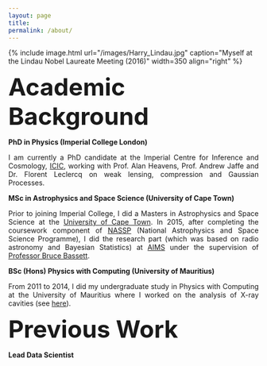 ```yaml
---
layout: page
title: 
permalink: /about/
---
```


<style>
blockquote {
    display: block;
    margin-top: 1em;
    margin-bottom: 1em;
    margin-left: 100px;
    margin-right: 0px;
}
</style>

{% include image.html url="/images/Harry_Lindau.jpg" caption="Myself at the Lindau Nobel Laureate Meeting (2016)" width=350 align="right" %}

<p><b><font size="8">Academic Background</font></b></p>

<p><b>PhD in Physics (Imperial College London)</b></p>
<p align="justify"> I am currently a PhD candidate at the Imperial Centre for Inference and Cosmology, <a href="https://www.imperial.ac.uk/astrophysics/centre-for-inference-and-cosmology/">ICIC</a>, working with Prof. Alan Heavens, Prof. Andrew Jaffe and Dr. Florent Leclercq on weak lensing, compression and Gaussian Processes.</p> 

<p><b>MSc in Astrophysics and Space Science (University of Cape Town)</b></p>
<p align="justify"> Prior to joining Imperial College, I did a Masters in Astrophysics and Space Science at the <a href="https://www.uct.ac.za/">University of Cape Town</a>. In 2015, after completing the coursework component of <a href="https://www.star.ac.za/">NASSP</a> (National Astrophysics and Space Science Programme), I did the research part (which was based on radio astronomy and Bayesian Statistics) at <a href="https://www.aims.ac.za/">AIMS</a> under the supervision of <a href="https://cosmoaims.wordpress.com/2010/01/01/bruce-bassett/">Professor Bruce Bassett</a>.</p> 

<p><b>BSc (Hons) Physics with Computing (University of Mauritius)</b></p>
<p align="justify"> From 2011 to 2014, I did my undergraduate study in Physics with Computing at the University of Mauritius where I worked on the analysis of X-ray cavities (see <a href="https://harry45.github.io/blog/2016/10/A-Brief-Overview-Of-My-Undergraduate-Project">here</a>).</p>

<p><b><font size="8">Previous Work</font></b></p>

<p><b>Lead Data Scientist</b></p>

<!-- ## Family
<p align="justify">I have an elder brother, a cute little brother and a lovely, beautiful little sister. My parents, who are my best mentors, have been very helpful and supportive. Moreover, as Henry Ward Beecher rightly said, "what a mother sings to the cradle goes all the way down to the coffin," my mother has provided me with both financial and moral support in all situations. </p>

{% include image.html url="/images/Family_Picture.png" caption="My mother, myself with my little brother and my father. (2007)" width=420 align="left" %} -->

<!-- ## Early Life

<blockquote>
<p align="justify"><i>"Mauritius was made first and then heaven, heaven being copied after Mauritius."</i> - Mark Twain</p>
</blockquote>




<p align="justify">I was born on the 4<sup>th</sup> May 1991 in Mauritius, the tropical and amazing paradise island found in the Indian ocean. I grew up in a village named Goodlands which is found in the northern part. My father works in the construction industry while my mother is a housewife. My mother had the dream that we should all be well educated. As my elder brother is only one and a half year older than me, my mother insisted that I study together with him. Consequently, I started studying since I was 2 years old and I was enrolled in a local pre-primary school along with my elder brother. When I was 5 years old, I was admitted to a local primary school (SK Kanhye Government School) where I spent the next 6 years. </p>

{% include image.html url="/images/Big_Brother_and_I.png" caption="My elder brother and I (1994)" width=382 align="right" %}

<p align="justify">As my mother knew that this was a fundamental stage of my life, she would ensure that I was studying well at school. She is a strict and courageous woman. She would drop me at school everyday in the morning and would sometimes come to see me at mid-day. In short, she is always close to her children. Moreover, we had a shop in which I would be actively involved. For example, I was selling loaves in the morning and I became very good at doing mental calculations. In addition, when I was on the construction site with my father, I observed him doing all measurements with his measuring tape. I was surrounded with numbers and I started developing a strong liking for Mathematics.</p>

<p align="justify">I excelled for my CPE (Certificate of Primary Education) and I was then admitted to RPSSS (Ramsoondur Prayag State Secondary School), where I spent the next 5 years. To be honest, I was not so studious compared to other students at those times. I would play football a lot at school. However, I still loved my Mathematics and I would never miss my Mathematics, Additional Mathematics and Physics classes. I had already developed that strong zeal of studying Mathematics. On the 24<sup>th</sup> May 2006, my little brother was born and he became my best friend ever. As he is growing up, he is becoming quite mischievous but he studies well at school. I wonder how he manages to do that. After my SC (School Certificate) at RPSSS, I then moved to <a href="https://en.wikipedia.org/wiki/Royal_College_Port-Louis_(Mauritius)">RCPL</a> (Royal College Port Louis) for my HSC (High School Certificate), where I also performed well. It was the first time that I was exposed to such a cut-throat, competitive system.</p>

<p align="justify">Afterwards, it was hard to choose my undergraduate study. At that time, everybody would suggest their personal opinions, most of them being channelled towards becoming a doctor, an engineer or a lawyer. However, I knew my choice - either Mathematics or Physics. I decided to choose between these two only. I chose Physics (following the advice of my mother!) and I don't regret my choice. For my undergraduate study, we were fortunate that our lecturers taught us different facets of research. One day, we had the opportunity to have <a href="https://za.linkedin.com/in/oozeer-nadeem-100776b2">Dr Nadeem Oozeer </a>, who was visiting from <a href="http://www.ska.ac.za/">SKA SA</a> and he gave a nice overview of what the SKA will be in the African continent by 2022. At that time, I knew where I wanted to be! He later became my co-supervisor for my undergraduate project in which I scored the highest mark. At the end of 2014, I won the prestigious SKA SA Masters bursary to pursue further studies at the University of Cape Town. In the past year I have been fortunate to travel extensively internationally for workshops and conferences (refer to the section - <a href="https://harry45.github.io/travel/">travel</a>).</p> -->















